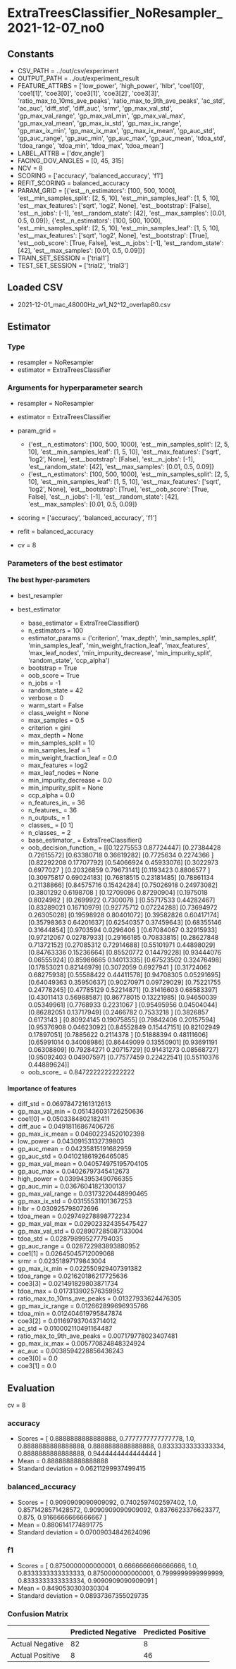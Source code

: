 # ExtraTreesClassifier_NoResampler_2021-12-07_no0
## Constants
- CSV_PATH = ../out/csv/experiment
- OUTPUT_PATH = ../out/experiment_result
- FEATURE_ATTRBS = ['low_power', 'high_power', 'hlbr', 'coe1[0]', 'coe1[1]', 'coe3[0]', 'coe3[1]', 'coe3[2]', 'coe3[3]', 'ratio_max_to_10ms_ave_peaks', 'ratio_max_to_9th_ave_peaks', 'ac_std', 'ac_auc', 'diff_std', 'diff_auc', 'srmr', 'gp_max_val_std', 'gp_max_val_range', 'gp_max_val_min', 'gp_max_val_max', 'gp_max_val_mean', 'gp_max_ix_std', 'gp_max_ix_range', 'gp_max_ix_min', 'gp_max_ix_max', 'gp_max_ix_mean', 'gp_auc_std', 'gp_auc_range', 'gp_auc_min', 'gp_auc_max', 'gp_auc_mean', 'tdoa_std', 'tdoa_range', 'tdoa_min', 'tdoa_max', 'tdoa_mean']
- LABEL_ATTRB = ['dov_angle']
- FACING_DOV_ANGLES = [0, 45, 315]
- NCV = 8
- SCORING = ['accuracy', 'balanced_accuracy', 'f1']
- REFIT_SCORING = balanced_accuracy
- PARAM_GRID = [{'est__n_estimators': [100, 500, 1000], 'est__min_samples_split': [2, 5, 10], 'est__min_samples_leaf': [1, 5, 10], 'est__max_features': ['sqrt', 'log2', None], 'est__bootstrap': [False], 'est__n_jobs': [-1], 'est__random_state': [42], 'est__max_samples': [0.01, 0.5, 0.09]}, {'est__n_estimators': [100, 500, 1000], 'est__min_samples_split': [2, 5, 10], 'est__min_samples_leaf': [1, 5, 10], 'est__max_features': ['sqrt', 'log2', None], 'est__bootstrap': [True], 'est__oob_score': [True, False], 'est__n_jobs': [-1], 'est__random_state': [42], 'est__max_samples': [0.01, 0.5, 0.09]}]
- TRAIN_SET_SESSION = ['trial1']
- TEST_SET_SESSION = ['trial2', 'trial3']

## Loaded CSV
- 2021-12-01_mac_48000Hz_w1_N2^12_overlap80.csv

## Estimator
### Type
- resampler = NoResampler
- estimator = ExtraTreesClassifier

### Arguments for hyperparameter search
- resampler = NoResampler
- estimator = ExtraTreesClassifier
- param_grid = 
	- {'est__n_estimators': [100, 500, 1000], 'est__min_samples_split': [2, 5, 10], 'est__min_samples_leaf': [1, 5, 10], 'est__max_features': ['sqrt', 'log2', None], 'est__bootstrap': [False], 'est__n_jobs': [-1], 'est__random_state': [42], 'est__max_samples': [0.01, 0.5, 0.09]}
	- {'est__n_estimators': [100, 500, 1000], 'est__min_samples_split': [2, 5, 10], 'est__min_samples_leaf': [1, 5, 10], 'est__max_features': ['sqrt', 'log2', None], 'est__bootstrap': [True], 'est__oob_score': [True, False], 'est__n_jobs': [-1], 'est__random_state': [42], 'est__max_samples': [0.01, 0.5, 0.09]}

- scoring = ['accuracy', 'balanced_accuracy', 'f1']
- refit = balanced_accuracy
- cv = 8

### Parameters of the best estimator
#### The best hyper-parameters
- best_resampler

- best_estimator
	- base_estimator = ExtraTreeClassifier()
	- n_estimators = 100
	- estimator_params = ('criterion', 'max_depth', 'min_samples_split', 'min_samples_leaf', 'min_weight_fraction_leaf', 'max_features', 'max_leaf_nodes', 'min_impurity_decrease', 'min_impurity_split', 'random_state', 'ccp_alpha')
	- bootstrap = True
	- oob_score = True
	- n_jobs = -1
	- random_state = 42
	- verbose = 0
	- warm_start = False
	- class_weight = None
	- max_samples = 0.5
	- criterion = gini
	- max_depth = None
	- min_samples_split = 10
	- min_samples_leaf = 1
	- min_weight_fraction_leaf = 0.0
	- max_features = log2
	- max_leaf_nodes = None
	- min_impurity_decrease = 0.0
	- min_impurity_split = None
	- ccp_alpha = 0.0
	- n_features_in_ = 36
	- n_features_ = 36
	- n_outputs_ = 1
	- classes_ = [0 1]
	- n_classes_ = 2
	- base_estimator_ = ExtraTreeClassifier()
	- oob_decision_function_ = [[0.12275553 0.87724447]
 [0.27384428 0.72615572]
 [0.63380718 0.36619282]
 [0.7725634  0.2274366 ]
 [0.82292208 0.17707792]
 [0.54066924 0.45933076]
 [0.3022973  0.6977027 ]
 [0.20326859 0.79673141]
 [0.1193423  0.8806577 ]
 [0.30975817 0.69024183]
 [0.76818515 0.23181485]
 [0.78861134 0.21138866]
 [0.84575716 0.15424284]
 [0.75026918 0.24973082]
 [0.3801292  0.6198708 ]
 [0.12709096 0.87290904]
 [0.1975018  0.8024982 ]
 [0.2699922  0.7300078 ]
 [0.55717533 0.44282467]
 [0.83289021 0.16710979]
 [0.92775712 0.07224288]
 [0.73694972 0.26305028]
 [0.19598928 0.80401072]
 [0.39582826 0.60417174]
 [0.35798363 0.64201637]
 [0.62540357 0.37459643]
 [0.68355146 0.31644854]
 [0.9703594  0.0296406 ]
 [0.67084067 0.32915933]
 [0.97212067 0.02787933]
 [0.29166185 0.70833815]
 [0.28627848 0.71372152]
 [0.27085312 0.72914688]
 [0.55101971 0.44898029]
 [0.84763336 0.15236664]
 [0.85520772 0.14479228]
 [0.93444076 0.06555924]
 [0.85986665 0.14013335]
 [0.67523502 0.32476498]
 [0.17853021 0.82146979]
 [0.3072059  0.6927941 ]
 [0.31724062 0.68275938]
 [0.55588422 0.44411578]
 [0.94708305 0.05291695]
 [0.64049363 0.35950637]
 [0.90270971 0.09729029]
 [0.75221755 0.24778245]
 [0.47785129 0.52214871]
 [0.31416603 0.68583397]
 [0.43011413 0.56988587]
 [0.86778015 0.13221985]
 [0.94650039 0.05349961]
 [0.7768933  0.2231067 ]
 [0.95495956 0.04504044]
 [0.86282051 0.13717949]
 [0.2466782  0.7533218 ]
 [0.3826857  0.6173143 ]
 [0.80924145 0.19075855]
 [0.79842406 0.20157594]
 [0.95376908 0.04623092]
 [0.84552849 0.15447151]
 [0.82102949 0.17897051]
 [0.7885622  0.2114378 ]
 [0.51888394 0.48111606]
 [0.65991014 0.34008986]
 [0.86449099 0.13550901]
 [0.93691191 0.06308809]
 [0.79284271 0.20715729]
 [0.91431273 0.08568727]
 [0.95092403 0.04907597]
 [0.77577459 0.22422541]
 [0.55110376 0.44889624]]
	- oob_score_ = 0.8472222222222222

#### Importance of features
- diff_std = 0.06978472161312613
- gp_max_val_min = 0.051436031726250636
- coe1[0] = 0.0503384802182411
- diff_auc = 0.04918116867406726
- gp_max_ix_mean = 0.04602234520102398
- low_power = 0.04309153132739803
- gp_auc_mean = 0.04235815191682959
- gp_auc_std = 0.041021861926465085
- gp_max_val_mean = 0.040574975195704105
- gp_auc_max = 0.04026797345412673
- high_power = 0.039943953490766355
- gp_auc_min = 0.03676041821300137
- gp_max_val_range = 0.03173220448990465
- gp_max_ix_std = 0.03155531101367253
- hlbr = 0.030925798072696
- tdoa_mean = 0.029749278898772234
- gp_max_val_max = 0.029023324355475427
- gp_max_val_std = 0.028907285087133004
- tdoa_std = 0.028798995277794035
- gp_auc_range = 0.028722983893880952
- coe1[1] = 0.02645045712009068
- srmr = 0.02351897179843004
- gp_max_ix_min = 0.022550929407391382
- tdoa_range = 0.021620186217725636
- coe3[3] = 0.021491829803871734
- tdoa_max = 0.017313902576359952
- ratio_max_to_10ms_ave_peaks = 0.01327933624476305
- gp_max_ix_range = 0.012662899696935766
- tdoa_min = 0.012404619795847874
- coe3[2] = 0.011697937043714012
- ac_std = 0.010002110491164487
- ratio_max_to_9th_ave_peaks = 0.007179778023407481
- gp_max_ix_max = 0.005770824848324924
- ac_auc = 0.0038594228856436243
- coe3[0] = 0.0
- coe3[1] = 0.0

## Evaluation
cv = 8
### accuracy
- Scores = [ 0.8888888888888888, 0.7777777777777778, 1.0, 0.8888888888888888, 0.8888888888888888, 0.8333333333333334, 0.8888888888888888, 0.9444444444444444 ]
- Mean = 0.8888888888888888
- Standard deviation = 0.06211299937499415

### balanced_accuracy
- Scores = [ 0.9090909090909092, 0.7402597402597402, 1.0, 0.8571428571428572, 0.9090909090909092, 0.8376623376623377, 0.875, 0.9166666666666667 ]
- Mean = 0.8806141774891775
- Standard deviation = 0.07009034842624096

### f1
- Scores = [ 0.8750000000000001, 0.6666666666666666, 1.0, 0.8333333333333333, 0.8750000000000001, 0.7999999999999999, 0.8333333333333334, 0.9090909090909091 ]
- Mean = 0.8490530303030304
- Standard deviation = 0.08937367355029735

### Confusion Matrix
|  | Predicted Negative | Predicted Positive |
| --- | --- | --- |
| Actual Negative | 82 | 8 |
| Actual Positive | 8 | 46 |

      